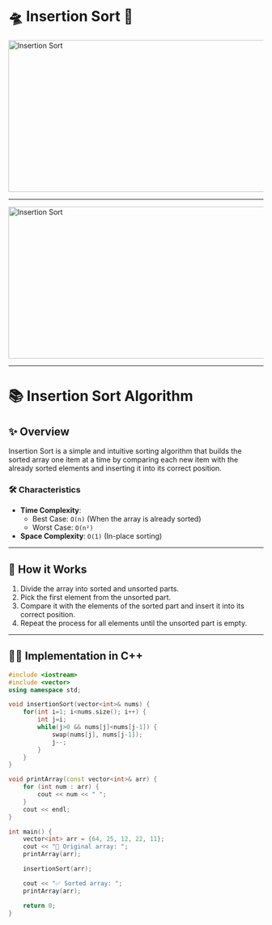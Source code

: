 # 🛸 Insertion Sort 🚀

<img align="center" alt="Insertion Sort" height="300" width="600" src="https://miro.medium.com/v2/resize:fit:1012/format:webp/1*JP-wURjwf4k23U2G3GNQDw.gif">

---

<img align="center" alt="Insertion Sort" height="300" width="600" src="https://images.velog.io/images/delmasong/post/9a836b65-dcf7-48d9-8d6c-0e6307704b43/insertionSort.gif">

---

# 📚 Insertion Sort Algorithm

## ✨ Overview
Insertion Sort is a simple and intuitive sorting algorithm that builds the sorted array one item at a time by comparing each new item with the already sorted elements and inserting it into its correct position.

### 🛠️ Characteristics
- **Time Complexity**:  
  - Best Case: `O(n)` (When the array is already sorted)  
  - Worst Case: `O(n²)`  
- **Space Complexity**: `O(1)` (In-place sorting)

---

## 🚀 How it Works
1. Divide the array into sorted and unsorted parts.
2. Pick the first element from the unsorted part.
3. Compare it with the elements of the sorted part and insert it into its correct position.
4. Repeat the process for all elements until the unsorted part is empty.

---

## 🧑‍💻 Implementation in C++

```cpp
#include <iostream>
#include <vector>
using namespace std;

void insertionSort(vector<int>& nums) {
    for(int i=1; i<nums.size(); i++) {
        int j=i;
        while(j>0 && nums[j]<nums[j-1]) {
            swap(nums[j], nums[j-1]);
            j--;
        }
    }
}

void printArray(const vector<int>& arr) {
    for (int num : arr) {
        cout << num << " ";
    }
    cout << endl;
}

int main() {
    vector<int> arr = {64, 25, 12, 22, 11};
    cout << "🔢 Original array: ";
    printArray(arr);

    insertionSort(arr);

    cout << "✅ Sorted array: ";
    printArray(arr);

    return 0;
}
```